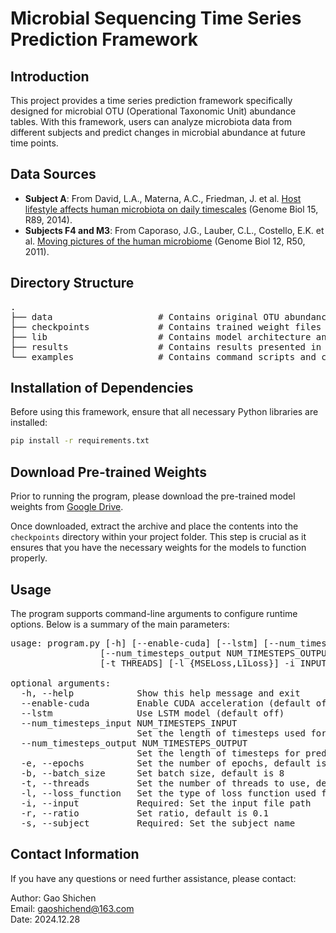 # Microbial Sequencing Time Series Prediction Framework

## Introduction  

This project provides a time series prediction framework specifically designed for microbial OTU (Operational Taxonomic Unit) abundance tables. With this framework, users can analyze microbiota data from different subjects and predict changes in microbial abundance at future time points.

## Data Sources

- **Subject A**: From David, L.A., Materna, A.C., Friedman, J. et al. [Host lifestyle affects human microbiota on daily timescales](https://doi.org/10.1186/gb-2014-15-7-r89) (Genome Biol 15, R89, 2014).  
- **Subjects F4 and M3**: From Caporaso, J.G., Lauber, C.L., Costello, E.K. et al. [Moving pictures of the human microbiome](https://doi.org/10.1186/gb-2011-12-5-r50) (Genome Biol 12, R50, 2011).  

## Directory Structure  
<pre>
.  
├── data                    # Contains original OTU abundance tables and adjacency matrix binary files  
├── checkpoints             # Contains trained weight files and process files  
├── lib                     # Contains model architecture and preprocessing code  
├── results                 # Contains results presented in the paper  
└── examples                # Contains command scripts and cases for reproducing results in the paper  
</pre>

## Installation of Dependencies  

Before using this framework, ensure that all necessary Python libraries are installed:  

```bash
pip install -r requirements.txt  
```

## Download Pre-trained Weights  

Prior to running the program, please download the pre-trained model weights from [Google Drive](https://drive.google.com/drive/folders/19ZM7L4_L7fskJVzECu6tS0jEXR0oD-IS?usp=drive_link).  

Once downloaded, extract the archive and place the contents into the `checkpoints` directory within your project folder. This step is crucial as it ensures that you have the necessary weights for the models to function properly.   

## Usage
The program supports command-line arguments to configure runtime options. Below is a summary of the main parameters:  
<pre>
usage: program.py [-h] [--enable-cuda] [--lstm] [--num_timesteps_input NUM_TIMESTEPS_INPUT]  
                 [--num_timesteps_output NUM_TIMESTEPS_OUTPUT] [-e EPOCHS] [-b BATCH_SIZE]  
                 [-t THREADS] [-l {MSELoss,L1Loss}] -i INPUT -r [RATIO] -s SUBJECT  

optional arguments:
  -h, --help            Show this help message and exit  
  --enable-cuda         Enable CUDA acceleration (default off)  
  --lstm                Use LSTM model (default off)  
  --num_timesteps_input NUM_TIMESTEPS_INPUT  
                        Set the length of timesteps used for training, default is 12  
  --num_timesteps_output NUM_TIMESTEPS_OUTPUT  
                        Set the length of timesteps for prediction output, default is 1  
  -e, --epochs          Set the number of epochs, default is 200  
  -b, --batch_size      Set batch size, default is 8  
  -t, --threads         Set the number of threads to use, default is 120  
  -l, --loss_function   Set the type of loss function used for model training, default is L1Loss  
  -i, --input           Required: Set the input file path  
  -r, --ratio           Set ratio, default is 0.1  
  -s, --subject         Required: Set the subject name  
</pre>

## Contact Information
If you have any questions or need further assistance, please contact:  

Author: Gao Shichen   
Email: gaoshichend@163.com  
Date: 2024.12.28  
